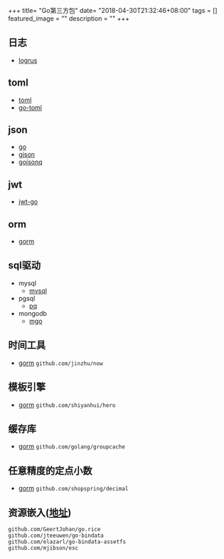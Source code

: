 +++
title= "Go第三方包"
date= "2018-04-30T21:32:46+08:00"
tags = []
featured_image = ""
description = ""
+++

## 日志

- [logrus](https://github.com/sirupsen/logrus)

## toml

- [toml](https://github.com/BurntSushi/toml)
- [go-toml](https://github.com/pelletier/go-toml)

## json

- [go](https://github.com/json-iterator/go)
- [gjson](https://github.com/tidwall/gjson)
- [gojsonq](https://github.com/thedevsaddam/gojsonq)

## jwt

- [jwt-go](https://github.com/dgrijalva/jwt-go)

## orm
- [gorm](https://github.com/jinzhu/gorm)

## sql驱动

- mysql
    - [mysql](https://github.com/go-sql-driver/mysql)
- pgsql
    - [pq](https://github.com/lib/pq)
- mongodb
    - [mgo](http://labix.org/mgo)

## 时间工具

- [gorm](https://github.com/jinzhu/gorm)
`github.com/jinzhu/now`

## 模板引擎

- [gorm](https://github.com/jinzhu/gorm)
`github.com/shiyanhui/hero`

## 缓存库

- [gorm](https://github.com/jinzhu/gorm)
`github.com/golang/groupcache`

## 任意精度的定点小数

- [gorm](https://github.com/jinzhu/gorm)
`github.com/shopspring/decimal`

## 资源嵌入([地址](https://studygolang.com/articles/5068))
`github.com/GeertJohan/go.rice`  
`github.com/jteeuwen/go-bindata`  
`github.com/elazarl/go-bindata-assetfs`  
`github.com/mjibson/esc`  

